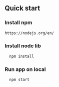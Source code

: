 ## Quick start
### Install npm
  ```html
  https://nodejs.org/en/
  ```
### Install node lib
  ```bash
    npm install
  ```
### Run app on local
  ```bash
    npm start
  ```